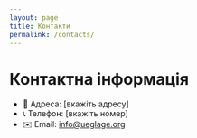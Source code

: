 ```yaml
---
layout: page
title: Контакти
permalink: /contacts/
---
```


# Контактна інформація

- 📍 Адреса: [вкажіть адресу]
- 📞 Телефон: [вкажіть номер]
- ✉️ Email: [info@ueglage.org](mailto:info@ueglage.org)
